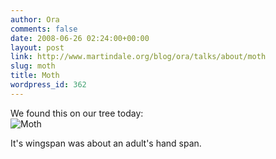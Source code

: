 ```yaml
---
author: Ora
comments: false
date: 2008-06-26 02:24:00+00:00
layout: post
link: http://www.martindale.org/blog/ora/talks/about/moth
slug: moth
title: Moth
wordpress_id: 362
---
```


We found this on our tree today:  
![Moth](/uploaded_images/IMG_2221-724924.jpg)  
  
It's wingspan was about an adult's hand span.
